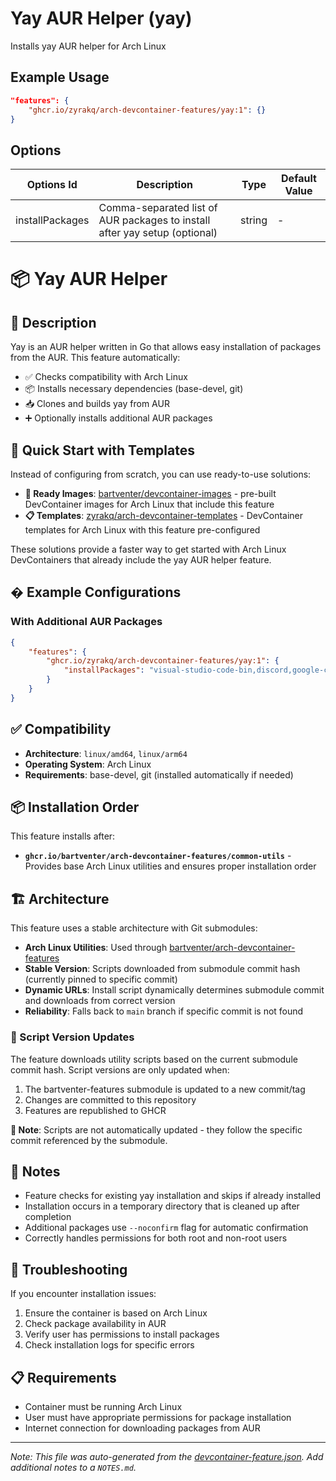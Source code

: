 
# Yay AUR Helper (yay)

Installs yay AUR helper for Arch Linux

## Example Usage

```json
"features": {
    "ghcr.io/zyrakq/arch-devcontainer-features/yay:1": {}
}
```

## Options

| Options Id | Description | Type | Default Value |
|-----|-----|-----|-----|
| installPackages | Comma-separated list of AUR packages to install after yay setup (optional) | string | - |

# 📦 Yay AUR Helper

## 📝 Description

Yay is an AUR helper written in Go that allows easy installation of packages from the AUR. This feature automatically:

- ✅ Checks compatibility with Arch Linux
- 📦 Installs necessary dependencies (base-devel, git)
- 📥 Clones and builds yay from AUR
- ➕ Optionally installs additional AUR packages

## 🚀 Quick Start with Templates

Instead of configuring from scratch, you can use ready-to-use solutions:

- **🐳 Ready Images**: [bartventer/devcontainer-images](https://github.com/bartventer/devcontainer-images) - pre-built DevContainer images for Arch Linux that include this feature
- **📋 Templates**: [zyrakq/arch-devcontainer-templates](https://github.com/zyrakq/arch-devcontainer-templates) - DevContainer templates for Arch Linux with this feature pre-configured

These solutions provide a faster way to get started with Arch Linux DevContainers that already include the yay AUR helper feature.

## � Example Configurations

### With Additional AUR Packages

```json
{
    "features": {
        "ghcr.io/zyrakq/arch-devcontainer-features/yay:1": {
            "installPackages": "visual-studio-code-bin,discord,google-chrome"
        }
    }
}
```

## ✅ Compatibility

- **Architecture**: `linux/amd64`, `linux/arm64`
- **Operating System**: Arch Linux
- **Requirements**: base-devel, git (installed automatically if needed)

## 📦 Installation Order

This feature installs after:

- **`ghcr.io/bartventer/arch-devcontainer-features/common-utils`** - Provides base Arch Linux utilities and ensures proper installation order

## 🏗️ Architecture

This feature uses a stable architecture with Git submodules:

- **Arch Linux Utilities**: Used through [bartventer/arch-devcontainer-features](https://github.com/bartventer/arch-devcontainer-features)
- **Stable Version**: Scripts downloaded from submodule commit hash (currently pinned to specific commit)
- **Dynamic URLs**: Install script dynamically determines submodule commit and downloads from correct version
- **Reliability**: Falls back to `main` branch if specific commit is not found

### 🔄 Script Version Updates

The feature downloads utility scripts based on the current submodule commit hash. Script versions are only updated when:

1. The bartventer-features submodule is updated to a new commit/tag
2. Changes are committed to this repository
3. Features are republished to GHCR

**📝 Note**: Scripts are not automatically updated - they follow the specific commit referenced by the submodule.

## 📝 Notes

- Feature checks for existing yay installation and skips if already installed
- Installation occurs in a temporary directory that is cleaned up after completion
- Additional packages use `--noconfirm` flag for automatic confirmation
- Correctly handles permissions for both root and non-root users

## 🔧 Troubleshooting

If you encounter installation issues:

1. Ensure the container is based on Arch Linux
2. Check package availability in AUR
3. Verify user has permissions to install packages
4. Check installation logs for specific errors

## 📋 Requirements

- Container must be running Arch Linux
- User must have appropriate permissions for package installation
- Internet connection for downloading packages from AUR


---

_Note: This file was auto-generated from the [devcontainer-feature.json](https://github.com/zyrakq/arch-devcontainer-features/blob/main/src/yay/devcontainer-feature.json).  Add additional notes to a `NOTES.md`._
